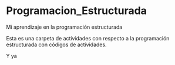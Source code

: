 # Programacion_Estructurada
Mi aprendizaje en la programación estructurada

Esta es una carpeta de actividades con respecto a la programación estructurada con códigos de actividades.

Y ya
